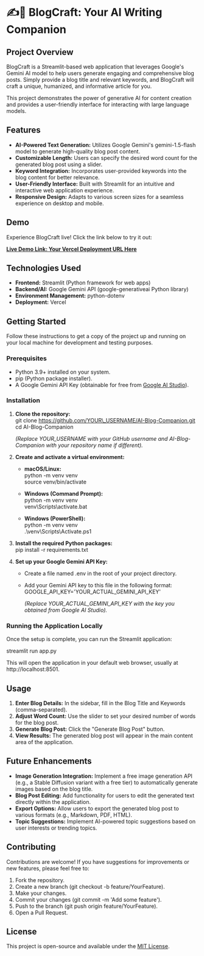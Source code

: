 # **✍🌝 BlogCraft: Your AI Writing Companion**

## **Project Overview**

BlogCraft is a Streamlit-based web application that leverages Google's Gemini AI model to help users generate engaging and comprehensive blog posts. Simply provide a blog title and relevant keywords, and BlogCraft will craft a unique, humanized, and informative article for you.

This project demonstrates the power of generative AI for content creation and provides a user-friendly interface for interacting with large language models.

## **Features**

* **AI-Powered Text Generation:** Utilizes Google Gemini's gemini-1.5-flash model to generate high-quality blog post content.  
* **Customizable Length:** Users can specify the desired word count for the generated blog post using a slider.  
* **Keyword Integration:** Incorporates user-provided keywords into the blog content for better relevance.  
* **User-Friendly Interface:** Built with Streamlit for an intuitive and interactive web application experience.  
* **Responsive Design:** Adapts to various screen sizes for a seamless experience on desktop and mobile.

## **Demo**

Experience BlogCraft live\! Click the link below to try it out:

[**Live Demo Link: Your Vercel Deployment URL Here**](https://blogcraftai-001.streamlit.app/)



## **Technologies Used**

* **Frontend:** Streamlit (Python framework for web apps)  
* **Backend/AI:** Google Gemini API (google-generativeai Python library)  
* **Environment Management:** python-dotenv  
* **Deployment:** Vercel

## **Getting Started**

Follow these instructions to get a copy of the project up and running on your local machine for development and testing purposes.

### **Prerequisites**

* Python 3.9+ installed on your system.  
* pip (Python package installer).  
* A Google Gemini API Key (obtainable for free from [Google AI Studio](https://aistudio.google.com/app/apikey)).

### **Installation**

1. **Clone the repository:**  
   git clone https://github.com/YOUR\_USERNAME/AI-Blog-Companion.git  
   cd AI-Blog-Companion

   *(Replace YOUR\_USERNAME with your GitHub username and AI-Blog-Companion with your repository name if different).*  
2. **Create and activate a virtual environment:**  
   * **macOS/Linux:**  
     python \-m venv venv  
     source venv/bin/activate

   * **Windows (Command Prompt):**  
     python \-m venv venv  
     venv\\Scripts\\activate.bat

   * **Windows (PowerShell):**  
     python \-m venv venv  
     .\\venv\\Scripts\\Activate.ps1

3. **Install the required Python packages:**  
   pip install \-r requirements.txt

4. **Set up your Google Gemini API Key:**  
   * Create a file named .env in the root of your project directory.  
   * Add your Gemini API key to this file in the following format:  
     GOOGLE\_API\_KEY='YOUR\_ACTUAL\_GEMINI\_API\_KEY'

     *(Replace YOUR\_ACTUAL\_GEMINI\_API\_KEY with the key you obtained from Google AI Studio).*

### **Running the Application Locally**

Once the setup is complete, you can run the Streamlit application:

streamlit run app.py

This will open the application in your default web browser, usually at http://localhost:8501.

## **Usage**

1. **Enter Blog Details:** In the sidebar, fill in the Blog Title and Keywords (comma-separated).  
2. **Adjust Word Count:** Use the slider to set your desired number of words for the blog post.  
3. **Generate Blog Post:** Click the "Generate Blog Post" button.  
4. **View Results:** The generated blog post will appear in the main content area of the application.

## **Future Enhancements**

* **Image Generation Integration:** Implement a free image generation API (e.g., a Stable Diffusion variant with a free tier) to automatically generate images based on the blog title.  
* **Blog Post Editing:** Add functionality for users to edit the generated text directly within the application.  
* **Export Options:** Allow users to export the generated blog post to various formats (e.g., Markdown, PDF, HTML).  
* **Topic Suggestions:** Implement AI-powered topic suggestions based on user interests or trending topics.

## **Contributing**

Contributions are welcome\! If you have suggestions for improvements or new features, please feel free to:

1. Fork the repository.  
2. Create a new branch (git checkout \-b feature/YourFeature).  
3. Make your changes.  
4. Commit your changes (git commit \-m 'Add some feature').  
5. Push to the branch (git push origin feature/YourFeature).  
6. Open a Pull Request.

## **License**

This project is open-source and available under the [MIT License](https://opensource.org/licenses/MIT).